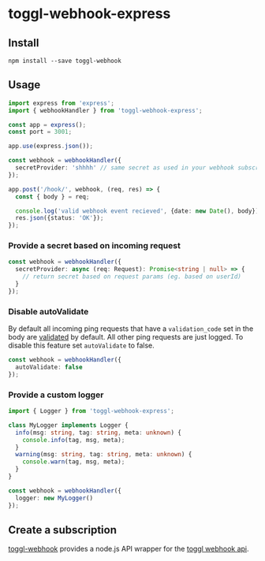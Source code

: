 # toggl-webhook-express

## Install

```
npm install --save toggl-webhook
```

## Usage

```ts
import express from 'express';
import { webhookHandler } from 'toggl-webhook-express';

const app = express();
const port = 3001;

app.use(express.json());

const webhook = webhookHandler({
  secretProvider: 'shhhh' // same secret as used in your webhook subscription
});

app.post('/hook/', webhook, (req, res) => {
  const { body } = req;

  console.log('valid webhook event recieved', {date: new Date(), body});
  res.json({status: 'OK'});
});
```

### Provide a secret based on incoming request

```ts
const webhook = webhookHandler({
  secretProvider: async (req: Request): Promise<string | null> => {
    // return secret based on request params (eg. based on userId)
  }
});
```

### Disable autoValidate

By default all incoming ping requests that have a `validation_code` set in the body are [validated](https://developers.track.toggl.com/docs/webhooks_start/url_endpoint_validation) by default. All other ping requests are just logged. To disable this feature set `autoValidate` to false.

```ts
const webhook = webhookHandler({
  autoValidate: false
});
```

### Provide a custom logger

```ts
import { Logger } from 'toggl-webhook-express';

class MyLogger implements Logger {
  info(msg: string, tag: string, meta: unknown) {
    console.info(tag, msg, meta);
  }
  warning(msg: string, tag: string, meta: unknown) {
    console.warn(tag, msg, meta);
  }
}

const webhook = webhookHandler({
  logger: new MyLogger()
});
```

## Create a subscription

[toggl-webhook](https://www.npmjs.com/package/toggl-webhook) provides a node.js API wrapper for the [toggl webhook api](https://developers.track.toggl.com/docs/webhooks/subscriptions).
